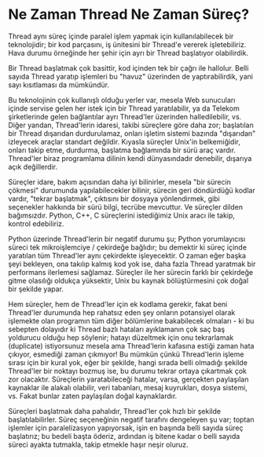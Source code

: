 # Ne Zaman Thread Ne Zaman Süreç?

Thread aynı süreç içinde paralel işlem yapmak için kullanılabilecek
bir teknolojidir; bir kod parçasını, iş ünitesini bir Thread'e vererek
işletebiliriz. Hava durumu örneğinde her şehir için ayrı bir Thread
başlatıyor olabilirdik.

Bir Thread başlatmak çok basittir, kod içinden tek bir çağrı ile
hallolur. Belli sayıda Thread yaratıp işlemleri bu "havuz" üzerinden
de yaptırabilirdik, yani sayı kısıtlaması da mümkündür.

Bu teknolojinin çok kullanışlı olduğu yerler var, mesela Web
sunucuları içinde servise gelen her istek için bir Thread
yaratılabilir, ya da Telekom şirketlerinde gelen bağlantılar ayrı
Thread'ler üzerinden halledilebilir, vs.  Diğer yandan, Thread'lerin
idaresi, takibi süreçlere göre daha zor; başlatılan bir Thread
dışarıdan durdurulamaz, onları işletim sistemi bazında "dışarıdan"
izleyecek araçlar standart değildir. Kıyasla süreçler Unix'in
belkemiğidir, onları takip etme, durdurma, başlatma bağlamında bir
sürü araç vardır. Thread'ler biraz programlama dilinin kendi
dünyasındadır denebilir, dışarıya açık değillerdir.

Süreçler idare, bakım açısından daha iyi bilinirler, mesela "bir
sürecin çökmesi" durumunda yapılabilecekler bilinir, sürecin geri
döndürdüğü kodlar vardır, "tekrar başlatmak", çıktısını bir dosyaya
yönlendirmek, gibi seçenekler hakkında bir sürü bilgi, tecrübe
mevcuttur. Ve süreçler dilden bağımsızdır. Python, C++, C süreçlerini
istediğimiz Unix aracı ile takip, kontrol edebiliriz.

Python üzerinde Thread'lerin bir negatif durumu şu; Python
yorumlayıcısı süreci tek mikroişlemciye / çekirdeğe bağlıdır; bu
demektir ki süreç içinde yaratılan tüm Thread'ler aynı çekirdekte
işleyecektir. O zaman eğer başka şeyi bekleyen, ona takılıp kalmış kod
yok ise, daha fazla Thread yaratmak bir performans ilerlemesi
sağlamaz. Süreçler ile her sürecin farklı bir çekirdeğe gitme
olasılığı oldukça yüksektir, Unix bu kaynak bölüştürmesini çok doğal
bir şekilde yapar.

Hem süreçler, hem de Thread'ler için ek kodlama gerekir, fakat beni
Thread'ler durumunda hep rahatsız eden şey onların potansiyel olarak
işlemekte olan programın tüm diğer bölümlerine bakabilecek olmaları -
ki bu sebepten dolayıdır ki Thread bazlı hataları ayıklamanın çok saç
baş yoldurucu olduğu hep söylenir; hatayı düzeltmek için onu
tekrarlamak (duplicate) istiyorsunuz mesela ama Thread'lerin kafasına
estiği zaman hata çıkıyor, esmediği zaman çıkmıyor!  Bu mümkün çünkü
Thread'lerin işleme sırası için bir kural yok, eğer bir şekilde, hangi
sırada belli olmadığı şekilde Thread'ler bir noktayı bozmuş ise, bu
durumu tekrar ortaya çıkartmak çok zor olacaktır. Süreçlerin
yaratabileceği hatalar, varsa, gerçekten paylaşılan kaynaklar ile
alakalı olabilir, veri tabanları, mesaj kuyrukları, dosya sistemi,
vs. Fakat bunlar zaten paylaşılan doğal kaynaklardır.

Süreçleri başlatmak daha pahalıdır, Thread'ler çok hızlı bir şekilde
başlatılabilirler. Süreç seçeneğinin negatif tarafını dengeleyen şu
var; toptan işlemler için paralelizasyon yapıyorsak, işin en başında
belli sayıda süreç başlatırız; bu bedeli başta öderiz, ardından iş
bitene kadar o belli sayıda süreci ayakta tutmakla, takip etmekle
haşır neşir oluruz.
